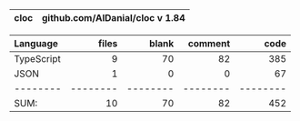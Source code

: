 cloc|github.com/AlDanial/cloc v 1.84
--- | ---

Language|files|blank|comment|code
:-------|-------:|-------:|-------:|-------:
TypeScript|9|70|82|385
JSON|1|0|0|67
--------|--------|--------|--------|--------
SUM:|10|70|82|452
